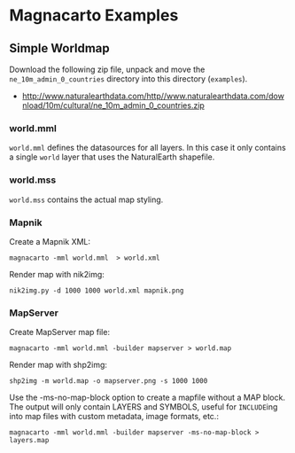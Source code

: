 Magnacarto Examples
===================

Simple Worldmap
---------------

Download the following zip file, unpack and move the `ne_10m_admin_0_countries` directory into this directory (`examples`).

* http://www.naturalearthdata.com/http//www.naturalearthdata.com/download/10m/cultural/ne_10m_admin_0_countries.zip


### world.mml

`world.mml` defines the datasources for all layers. In this case it only contains a single `world` layer that uses the NaturalEarth shapefile.

### world.mss

`world.mss` contains the actual map styling.


### Mapnik

Create a Mapnik XML:

    magnacarto -mml world.mml  > world.xml


Render map with nik2img:

    nik2img.py -d 1000 1000 world.xml mapnik.png


### MapServer

Create MapServer map file:

    magnacarto -mml world.mml -builder mapserver > world.map

Render map with shp2img:

    shp2img -m world.map -o mapserver.png -s 1000 1000


Use the -ms-no-map-block option to create a mapfile without a MAP block.
The output will only contain LAYERS and SYMBOLS, useful for `INCLUDE`ing into map files with custom metadata, image formats, etc.:

    magnacarto -mml world.mml -builder mapserver -ms-no-map-block > layers.map

